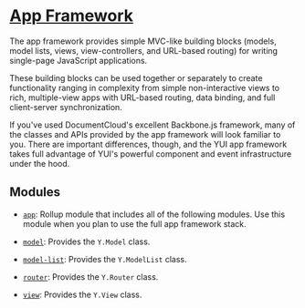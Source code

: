 [App Framework][app]
=============

The app framework provides simple MVC-like building blocks (models, model lists,
views, view-controllers, and URL-based routing) for writing single-page
JavaScript applications.

These building blocks can be used together or separately to create functionality
ranging in complexity from simple non-interactive views to rich, multiple-view
apps with URL-based routing, data binding, and full client-server
synchronization.

If you've used DocumentCloud's excellent Backbone.js framework, many of the
classes and APIs provided by the app framework will look familiar to you. There
are important differences, though, and the YUI app framework takes full
advantage of YUI's powerful component and event infrastructure under the hood.


Modules
-------

* [`app`][app]: Rollup module that includes all of the following modules. Use
  this module when you plan to use the full app framework stack.

* [`model`][model]: Provides the `Y.Model` class.

* [`model-list`][model-list]: Provides the `Y.ModelList` class.

* [`router`][router]: Provides the `Y.Router` class.

* [`view`][view]: Provides the `Y.View` class.

[app]: http://yuilibrary.com/yui/docs/app/
[model]: http://yuilibrary.com/yui/docs/model/index.html
[model-list]: http://yuilibrary.com/yui/docs/model-list/
[router]: http://yuilibrary.com/yui/docs/router/index.html
[view]: http://yuilibrary.com/yui/docs/view/
